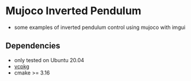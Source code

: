 # Mujoco Inverted Pendulum

- some examples of inverted pendulum control using mujoco with imgui

## Dependencies

- only tested on Ubuntu 20.04
- [vcpkg](https://vcpkg.io/en/getting-started.html)
- cmake >= 3.16

